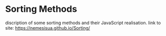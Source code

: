 # Sorting Methods
discription of some sorting methods and their
JavaScript realisation.
link to site: https://nemesisua.github.io/Sorting/
